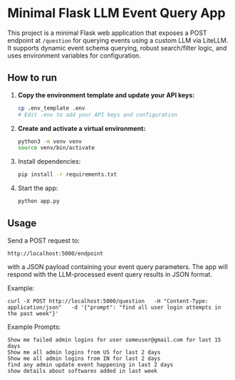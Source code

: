 # Minimal Flask LLM Event Query App

This project is a minimal Flask web application that exposes a POST endpoint at `/question` for querying events using a custom LLM via LiteLLM. It supports dynamic event schema querying, robust search/filter logic, and uses environment variables for configuration.

## How to run

1. **Copy the environment template and update your API keys:**
   ```bash
   cp .env_template .env
   # Edit .env to add your API keys and configuration
   ```
2. **Create and activate a virtual environment:**
   ```bash
   python3 -m venv venv
   source venv/bin/activate
   ```
3. Install dependencies:
   ```bash
   pip install -r requirements.txt
   ```
4. Start the app:
   ```bash
   python app.py
   ```

## Usage
Send a POST request to:
```
http://localhost:5000/endpoint
```
with a JSON payload containing your event query parameters. The app will respond with the LLM-processed event query results in JSON format.

Example:
```
curl -X POST http://localhost:5000/question   -H "Content-Type: application/json"   -d '{"prompt": "find all user login attempts in the past week"}'
```

Example Prompts:
```
Show me failed admin logins for user someuser@gmail.com for last 15 days
Show me all admin logins from US for last 2 days
Show me all admin logins from IN for last 2 days
find any admin update event happening in last 2 days
show details about softwares added in last week
```
